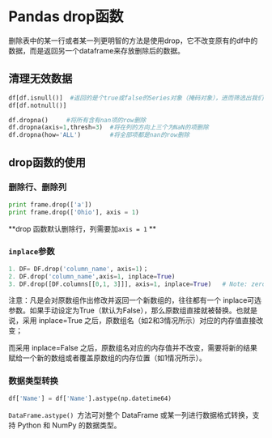 # Pandas drop函数

删除表中的某一行或者某一列更明智的方法是使用drop，它不改变原有的df中的数据，而是返回另一个dataframe来存放删除后的数据。

## **清理无效数据**

```python
df[df.isnull()]  #返回的是个true或false的Series对象（掩码对象），进而筛选出我们需要的特定数据。
df[df.notnull()]

df.dropna()     #将所有含有nan项的row删除
df.dropna(axis=1,thresh=3)  #将在列的方向上三个为NaN的项删除
df.dropna(how='ALL')        #将全部项都是nan的row删除
```

## **drop函数的使用**

### 删除行、删除列

```python
print frame.drop(['a'])
print frame.drop(['Ohio'], axis = 1)
```

**drop 函数默认删除行，列需要加`axis = 1` **

### `inplace`参数 

```python
1. DF= DF.drop('column_name', axis=1)；
2. DF.drop('column_name',axis=1, inplace=True)
3. DF.drop([DF.columns[[0,1, 3]]], axis=1, inplace=True)   # Note: zero indexed
```

注意：凡是会对原数组作出修改并返回一个新数组的，往往都有一个 inplace可选参数。如果手动设定为True（默认为False），那么原数组直接就被替换。也就是说，采用 inplace=True 之后，原数组名（如2和3情况所示）对应的内存值直接改变；

而采用 inplace=False 之后，原数组名对应的内存值并不改变，需要将新的结果赋给一个新的数组或者覆盖原数组的内存位置（如1情况所示）。

### 数据类型转换

```python
df['Name'] = df['Name'].astype(np.datetime64)
```

`DataFrame.astype() `方法可对整个 DataFrame 或某一列进行数据格式转换，支持 Python 和 NumPy 的数据类型。